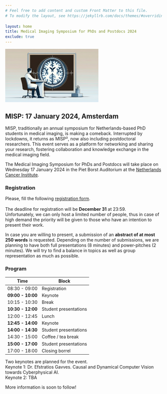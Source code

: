 ```yaml
---
# Feel free to add content and custom Front Matter to this file.
# To modify the layout, see https://jekyllrb.com/docs/themes/#overriding-theme-defaults

layout: home
title: Medical Imaging Symposium for PhDs and Postdocs 2024
exclude: true
---
```


<img src="assets/docter_in_front_of_medical_image.png" alt="Description of the image" width="300"/>


## MISP: 17 January 2024, Amsterdam

MISP, traditionally an annual symposium for Netherlands-based PhD students in medical imaging, is making a comeback. Interrupted by lockdowns, it returns as MISP², now also including postdoctoral researchers. This event serves as a platform for networking and sharing your research, fostering collaboration and knowledge exchange in the medical imaging field.

The Medical Imaging Symposium for PhDs and Postdocs will take place on Wednesday 17 January 2024 in the Piet Borst Auditorium at the [Netherlands Cancer Institute][nki].

### Registration
Please, fill the following [registration form][gform].\
\
The deadline for registration will be **December 31** at 23:59.\
Unfortunately, we can only host a limited number of people, thus in case of high demand the priority will be given to those who have an intention to present their work.

In case you are willing to present, a submission of an __abstract of at most 250 words__ is requested. Depending on the number of submissions, we are planning to have both full presentations (8 minutes) and power-pitches (2 minutes). We will try to find a balance in topics as well as group representation as much as possible.

### Program

|Time|Block|
|---|---|
|08:30 - 09:00| Registration|
|**09:00 - 10:00**|Keynote|
|10:15 - 10:30| Break|
|**10:30 - 12:00**| Student presentations|
|12:00 - 12:45| Lunch|
|**12:45 - 14:00**| Keynote|
|**14:00 - 14:30**| Student presentations|
|14:30 - 15:00| Coffee / tea break|
|**15:00 - 17:00**| Student presentations|
|17:00 - 18:00| Closing borrel|

Two keynotes are planned for the event.\
Keynote 1: Dr. Efstratios Gavves. Causal and Dynamical Computer Vision towards Cyberphysical AI.\
Keynote 2: TBA


More information is soon to follow!


[nki]: https://www.nki.nl/
[gform]: https://forms.gle/tNMHwrKbQXJDgPby6
